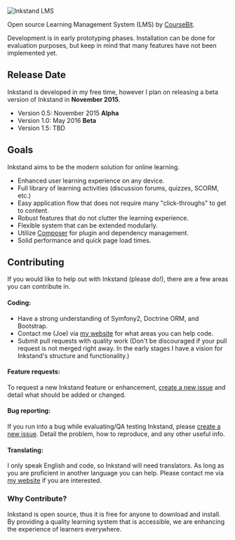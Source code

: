 ![Inkstand LMS](https://cloud.githubusercontent.com/assets/3340747/9319889/109a867a-4519-11e5-91a8-189ee57ec872.png)

Open source Learning Management System (LMS) by [CourseBit].

Development is in early prototyping phases. Installation can be done for evaluation purposes, but keep in mind that many features have not been implemented yet.

## Release Date

Inkstand is developed in my free time, however I plan on releasing a beta version of Inkstand in **November 2015**. 

 - Version 0.5: November 2015 **Alpha**
 - Version 1.0: May 2016 **Beta**
 - Version 1.5: TBD

## Goals

Inkstand aims to be the modern solution for online learning. 

 - Enhanced user learning experience on any device.
 - Full library of learning activities (discussion forums, quizzes, SCORM, etc.)
 - Easy application flow that does not require many "click-throughs" to get to content.
 - Robust features that do not clutter the learning experience.
 - Flexible system that can be extended modularly.
 - Utilize [Composer] for plugin and dependency management.
 - Solid performance and quick page load times. 
 
## Contributing

If you would like to help out with Inkstand (please do!), there are a few areas you can contribute in.

#### Coding:
 - Have a strong understanding of Symfony2, Doctrine ORM, and Bootstrap.
 - Contact me (Joe) via [my website] for what areas you can help code.
 - Submit pull requests with quality work (Don't be discouraged if your pull request is not merged right away. In the early stages I have a vision for Inkstand's structure and functionality.)

#### Feature requests:
To request a new Inkstand feature or enhancement, [create a new issue] and detail what should be added or changed.

#### Bug reporting:
If you run into a bug while evaluating/QA testing Inkstand, please [create a new issue]. Detail the problem, how to reproduce, and any other useful info.

#### Translating:
I only speak English and code, so Inkstand will need translators. As long as you are proficient in another language you can help. Please contact me via [my website] if you are interested.

### Why Contribute?
Inkstand is open source, thus it is free for anyone to download and install. By providing a quality learning system that is accessible, we are enhancing the experience of learners everywhere.


[composer]:https://getcomposer.org/
[coursebit]:http://www.coursebit.net/
[my website]:http://www.coursebit.net/contact-us/
[create a new issue]:https://github.com/CourseBit/Inkstand/issues
